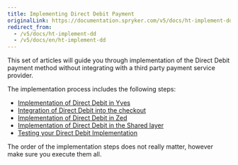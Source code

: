 ```yaml
---
title: Implementing Direct Debit Payment
originalLink: https://documentation.spryker.com/v5/docs/ht-implement-dd
redirect_from:
  - /v5/docs/ht-implement-dd
  - /v5/docs/en/ht-implement-dd
---
```


This set of articles will guide you through implementation of the Direct Debit payment method without integrating with a third party payment service provider.

The implementation process includes the following steps:

* [Implementation of Direct Debit in Yves](https://documentation.spryker.com/docs/en/dd-fe-implementation)
* [Integration of Direct Debit into the checkout](https://documentation.spryker.com/docs/en/dd-checkout-implementation)
* [Implementation of Direct Debit in Zed](https://documentation.spryker.com/docs/en/dd-be-implementation)
* [Implementation of Direct Debit in the Shared layer](https://documentation.spryker.com/docs/en/dd-shared-implementation)
* [Testing your Direct Debit Implementation](https://documentation.spryker.com/docs/en/dd-test-implementation)

The order of the implementation steps does not really matter, however make sure you execute them all.

